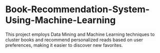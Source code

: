 # Book-Recommendation-System-Using-Machine-Learning
This project employs Data Mining and Machine Learning techniques to cluster books and recommend personalized reads based on user preferences, making it easier to discover new favorites.
